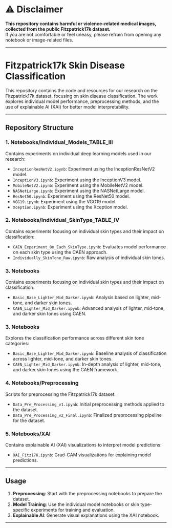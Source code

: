 # ⚠️ Disclaimer  

**This repository contains harmful or violence-related medical images, collected from the public Fitzpatrick17k dataset.**  
If you are not comfortable or feel uneasy, please refrain from opening any notebook or image-related files.  

---

# Fitzpatrick17k Skin Disease Classification  

This repository contains the code and resources for our research on the Fitzpatrick17k dataset, focusing on skin disease classification. The work explores individual model performance, preprocessing methods, and the use of explainable AI (XAI) for better model interpretability.  

---

## Repository Structure  

### 1. **Notebooks/Individual_Models_TABLE_III**  
Contains experiments on individual deep learning models used in our research:  
- `InceptionResNetV2.ipynb`: Experiment using the InceptionResNetV2 model.  
- `InceptionV3.ipynb`: Experiment using the InceptionV3 model.  
- `MobileNetV2.ipynb`: Experiment using the MobileNetV2 model.  
- `NASNetLarge.ipynb`: Experiment using the NASNetLarge model.  
- `ResNet50.ipynb`: Experiment using the ResNet50 model.  
- `VGG19.ipynb`: Experiment using the VGG19 model.  
- `Xception.ipynb`: Experiment using the Xception model.  

### 2. **Notebooks/Individual_SkinType_TABLE_IV**  
Contains experiments focusing on individual skin types and their impact on classification:  
- `CAEN_Experiment_On_Each_SkinType.ipynb`: Evaluates model performance on each skin type using the CAEN approach.  
- `Individually_SkinTone_Raw.ipynb`: Raw analysis of individual skin tones.

### 3. **Notebooks**  
Contains experiments focusing on individual skin types and their impact on classification:
- `Basic_Base_Lighter_Mid_Darker.ipynb`: Analysis based on lighter, mid-tone, and darker skin tones.  
- `CAEN_Lighter_Mid_Darker.ipynb`: Advanced analysis of lighter, mid-tone, and darker skin tones using CAEN. 

### 3. **Notebooks**  
Explores the classification performance across different skin tone categories:  
- `Basic_Base_Lighter_Mid_Darker.ipynb`: Baseline analysis of classification across lighter, mid-tone, and darker skin tones.  
- `CAEN_Lighter_Mid_Darker.ipynb`: In-depth analysis of lighter, mid-tone, and darker skin tones using the CAEN framework.  


### 4. **Notebooks/Preprocessing**  
Scripts for preprocessing the Fitzpatrick17k dataset:  
- `Data_Pre_Processing_v1.ipynb`: Initial preprocessing methods applied to the dataset.  
- `Data_Pre_Processing_v2_Final.ipynb`: Finalized preprocessing pipeline for the dataset.  

### 5. **Notebooks/XAI**  
Contains explainable AI (XAI) visualizations to interpret model predictions:  
- `XAI_Fitz17K.ipynb`: Grad-CAM visualizations for explaining model predictions.  

---

## Usage  
1. **Preprocessing**: Start with the preprocessing notebooks to prepare the dataset.  
2. **Model Training**: Use the individual model notebooks or skin type-specific experiments for training and evaluation.  
3. **Explainable AI**: Generate visual explanations using the XAI notebook.  

---

